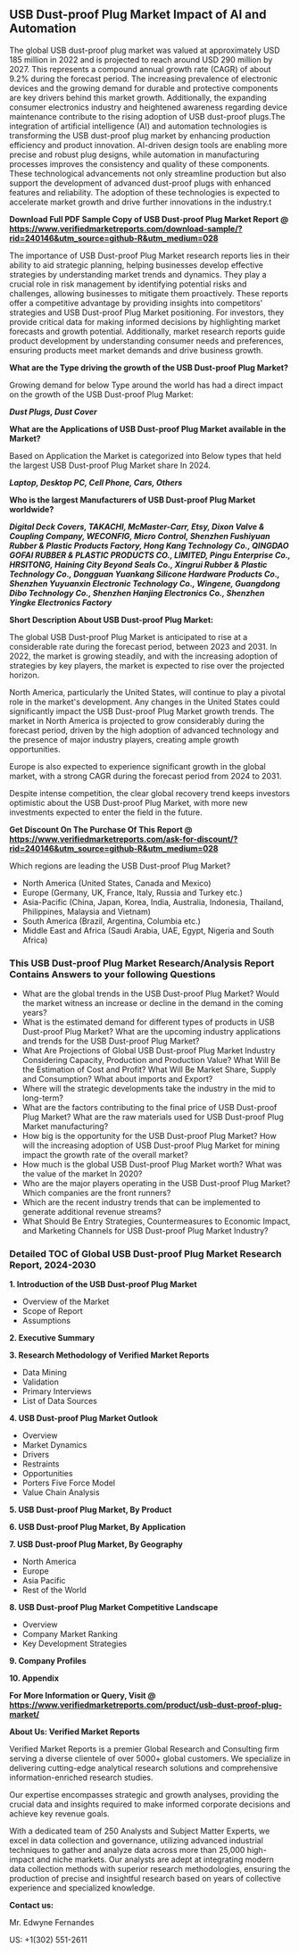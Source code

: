 <h2>USB Dust-proof Plug Market Impact of AI and Automation</h2>The global USB dust-proof plug market was valued at approximately USD 185 million in 2022 and is projected to reach around USD 290 million by 2027. This represents a compound annual growth rate (CAGR) of about 9.2% during the forecast period. The increasing prevalence of electronic devices and the growing demand for durable and protective components are key drivers behind this market growth. Additionally, the expanding consumer electronics industry and heightened awareness regarding device maintenance contribute to the rising adoption of USB dust-proof plugs.The integration of artificial intelligence (AI) and automation technologies is transforming the USB dust-proof plug market by enhancing production efficiency and product innovation. AI-driven design tools are enabling more precise and robust plug designs, while automation in manufacturing processes improves the consistency and quality of these components. These technological advancements not only streamline production but also support the development of advanced dust-proof plugs with enhanced features and reliability. The adoption of these technologies is expected to accelerate market growth and drive further innovations in the industry.t</p><p id="" class=""><strong>Download Full PDF Sample Copy of USB Dust-proof Plug Market Report @ <a href="https://www.verifiedmarketreports.com/download-sample/?rid=240146&utm_source=github-R&utm_medium=028" target="_blank">https://www.verifiedmarketreports.com/download-sample/?rid=240146&utm_source=github-R&utm_medium=028</a></strong></p><p>The importance of&nbsp;USB Dust-proof Plug Market research reports lies in their ability to aid strategic planning, helping businesses develop effective strategies by understanding market trends and dynamics. They play a crucial role in risk management by identifying potential risks and challenges, allowing businesses to mitigate them proactively. These reports offer a competitive advantage by providing insights into competitors' strategies and USB Dust-proof Plug Market positioning. For investors, they provide critical data for making informed decisions by highlighting market forecasts and growth potential. Additionally, market research reports guide product development by understanding consumer needs and preferences, ensuring products meet market demands and drive business growth.</p><p><strong>What are the&nbsp;Type driving the growth of the USB Dust-proof Plug Market?</strong></p><p id="" class="">Growing demand for below Type around the world has had a direct impact on the growth of the USB Dust-proof Plug Market:</p><em><strong>Dust Plugs, Dust Cover</strong></em></p><strong>What are the&nbsp;Applications&nbsp;of USB Dust-proof Plug Market available in the Market?</strong></p><p id="" class="">Based on Application the Market is categorized into Below types that held the largest USB Dust-proof Plug Market share In 2024.</p><em><strong>Laptop, Desktop PC, Cell Phone, Cars, Others</strong></em></p><strong>Who is the largest Manufacturers of USB Dust-proof Plug Market worldwide?</strong></p><p><em><strong>Digital Deck Covers, TAKACHI, McMaster-Carr, Etsy, Dixon Valve & Coupling Company, WECONFIG, Micro Control, Shenzhen Fushiyuan Rubber & Plastic Products Factory, Hong Kang Technology Co., QINGDAO GOFAI RUBBER & PLASTIC PRODUCTS CO., LIMITED, Pingu Enterprise Co., HRSITONG, Haining City Beyond Seals Co., Xingrui Rubber & Plastic Technology Co., Dongguan Yuankang Silicone Hardware Products Co., Shenzhen Yuyuanxin Electronic Technology Co., Wingene, Guangdong Dibo Technology Co., Shenzhen Hanjing Electronics Co., Shenzhen Yingke Electronics Factory</strong></em></p><p id="" class=""><strong>Short Description About USB Dust-proof Plug Market:</strong></p><p>The global USB Dust-proof Plug Market is anticipated to rise at a considerable rate during the forecast period, between 2023 and 2031. In 2022, the market is growing steadily, and with the increasing adoption of strategies by key players, the market is expected to rise over the projected horizon.</p><p>North America, particularly the United States, will continue to play a pivotal role in the market's development. Any changes in the United States could significantly impact the USB Dust-proof Plug Market growth trends. The market in North America is projected to grow considerably during the forecast period, driven by the high adoption of advanced technology and the presence of major industry players, creating ample growth opportunities.</p><p>Europe is also expected to experience significant growth in the global market, with a strong CAGR during the forecast period from 2024 to 2031.</p><p>Despite intense competition, the clear global recovery trend keeps investors optimistic about the USB Dust-proof Plug Market, with more new investments expected to enter the field in the future.</p><p id="" class=""><strong>Get Discount On The Purchase Of This Report @ <a href="https://www.verifiedmarketreports.com/ask-for-discount/?rid=240146&utm_source=github-R&utm_medium=028" target="_blank">https://www.verifiedmarketreports.com/ask-for-discount/?rid=240146&utm_source=github-R&utm_medium=028</a></strong></p>Which regions are leading the USB Dust-proof Plug Market?</p><ul><li>North America (United States, Canada and Mexico)</li><li>Europe (Germany, UK, France, Italy, Russia and Turkey etc.)</li><li>Asia-Pacific (China, Japan, Korea, India, Australia, Indonesia, Thailand, Philippines, Malaysia and Vietnam)</li><li>South America (Brazil, Argentina, Columbia etc.)</li><li>Middle East and Africa (Saudi Arabia, UAE, Egypt, Nigeria and South Africa)</li></ul><h3 id="" class="">This USB Dust-proof Plug Market Research/Analysis Report Contains Answers to your following Questions</h3><ul><li>What are the global trends in the USB Dust-proof Plug Market? Would the market witness an increase or decline in the demand in the coming years?</li><li>What is the estimated demand for different types of products in USB Dust-proof Plug Market? What are the upcoming industry applications and trends for the USB Dust-proof Plug Market?</li><li>What Are Projections of Global USB Dust-proof Plug Market Industry Considering Capacity, Production and Production Value? What Will Be the Estimation of Cost and Profit? What Will Be Market Share, Supply and Consumption? What about imports and Export?</li><li>Where will the strategic developments take the industry in the mid to long-term?</li><li>What are the factors contributing to the final price of USB Dust-proof Plug Market? What are the raw materials used for USB Dust-proof Plug Market manufacturing?</li><li>How big is the opportunity for the USB Dust-proof Plug Market? How will the increasing adoption of USB Dust-proof Plug Market for mining impact the growth rate of the overall market?</li><li>How much is the global USB Dust-proof Plug Market worth? What was the value of the market In 2020?</li><li>Who are the major players operating in the USB Dust-proof Plug Market? Which companies are the front runners?</li><li>Which are the recent industry trends that can be implemented to generate additional revenue streams?</li><li>What Should Be Entry Strategies, Countermeasures to Economic Impact, and Marketing Channels for USB Dust-proof Plug Market Industry?</li></ul><h3 id="" class="">Detailed TOC of Global USB Dust-proof Plug Market Research Report, 2024-2030</h3><p id="" class=""><strong>1. Introduction of the USB Dust-proof Plug Market</strong></p><ul><li>Overview of the Market</li><li>Scope of Report</li><li>Assumptions</li></ul><p id="" class=""><strong>2. Executive Summary</strong></p><p id="" class=""><strong>3. Research Methodology of Verified Market Reports</strong></p><ul><li>Data Mining</li><li>Validation</li><li>Primary Interviews</li><li>List of Data Sources</li></ul><p id="" class=""><strong>4. USB Dust-proof Plug Market Outlook</strong></p><ul><li>Overview</li><li>Market Dynamics</li><li>Drivers</li><li>Restraints</li><li>Opportunities</li><li>Porters Five Force Model</li><li>Value Chain Analysis</li></ul><p id="" class=""><strong>5. USB Dust-proof Plug Market, By Product</strong></p><p id="" class=""><strong>6. USB Dust-proof Plug Market, By Application</strong></p><p id="" class=""><strong>7. USB Dust-proof Plug Market, By Geography</strong></p><ul><li>North America</li><li>Europe</li><li>Asia Pacific</li><li>Rest of the World</li></ul><p id="" class=""><strong>8. USB Dust-proof Plug Market Competitive Landscape</strong></p><ul><li>Overview</li><li>Company Market Ranking</li><li>Key Development Strategies</li></ul><p id="" class=""><strong>9. Company Profiles</strong></p><p id="" class=""><strong>10. Appendix</strong></p><p id="" class=""><strong>For More Information or Query, Visit @ <a href="https://www.verifiedmarketreports.com/product/usb-dust-proof-plug-market/" target="_blank">https://www.verifiedmarketreports.com/product/usb-dust-proof-plug-market/</a></strong></p><p id="" class=""><strong>About Us: Verified Market Reports</strong></p><p id="" class="">Verified Market Reports is a premier Global Research and Consulting firm serving a diverse clientele of over 5000+ global customers. We specialize in delivering cutting-edge analytical research solutions and comprehensive information-enriched research studies.</p><p id="" class="">Our expertise encompasses strategic and growth analyses, providing the crucial data and insights required to make informed corporate decisions and achieve key revenue goals.</p><p id="" class="">With a dedicated team of 250 Analysts and Subject Matter Experts, we excel in data collection and governance, utilizing advanced industrial techniques to gather and analyze data across more than 25,000 high-impact and niche markets. Our analysts are adept at integrating modern data collection methods with superior research methodologies, ensuring the production of precise and insightful research based on years of collective experience and specialized knowledge.</p><p id="" class=""><strong>Contact us:</strong></p><p id="" class="">Mr. Edwyne Fernandes</p><p id="" class="">US: +1(302) 551-2611</p>